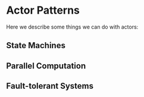 # Actor Patterns

Here we describe some things we can do with actors:

## State Machines

## Parallel Computation

## Fault-tolerant Systems
